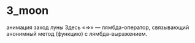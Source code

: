 # 3_moon
анимация заход луны
Здесь «=>» — лямбда-оператор, связывающий анонимный метод (функцию) с лямбда-выражением.
